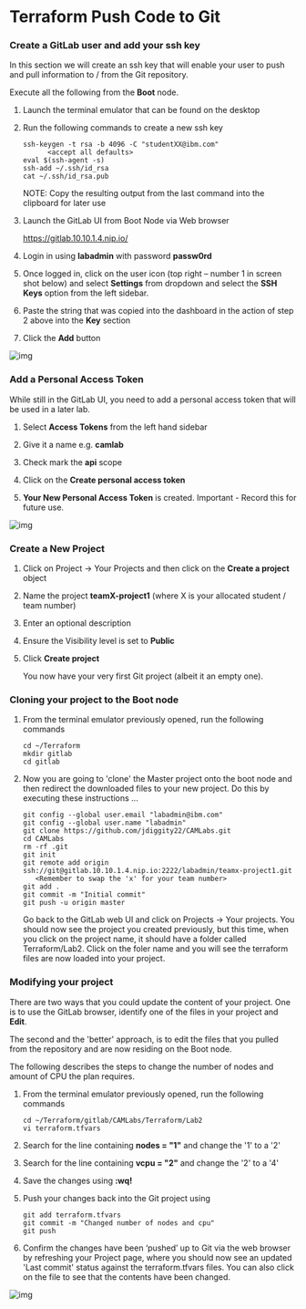 # Terraform Push Code to Git

### Create a GitLab user and add your ssh key 

In this section we will create an ssh key that will enable your user to push and pull information to / from the Git repository. 

Execute all the following from the **Boot** node.

1. Launch the terminal emulator that can be found on the desktop 

2. Run the following commands to create a new ssh key

   ```
   ssh-keygen -t rsa -b 4096 -C "studentXX@ibm.com"
         <accept all defaults>
   eval $(ssh-agent -s)
   ssh-add ~/.ssh/id_rsa
   cat ~/.ssh/id_rsa.pub
   ```

   NOTE: Copy the resulting output from the last command into the clipboard for later use

3. Launch the GitLab UI from Boot Node via Web browser 

   <https://gitlab.10.10.1.4.nip.io/>

4. Login in using **labadmin** with password **passw0rd**

5. Once logged in, click on the user icon (top right – number 1 in screen shot below) and select **Settings** from dropdown and select the **SSH Keys** option from the left sidebar.

6. Paste the string that was copied into the dashboard in the action of step 2 above into the **Key** section

7. Click the **Add** button

![img](../images/gitlab_add_ssh_key.png)
 
### Add a Personal Access Token
While still in the GitLab UI, you need to add a personal access token that will be used in a later lab.

1. Select **Access Tokens** from the left hand sidebar

2. Give it a name e.g. **camlab**

3. Check mark the **api** scope

4. Click on the **Create personal access token**

5. **Your New Personal Access Token** is created. Important - Record this for future use. 

![img](../images/LAB_2-3_D.png)

### Create a New Project

1. Click on Project -> Your Projects and then click on the **Create a project** object

2. Name the project **teamX-project1** (where X is your allocated student / team number)

3. Enter an optional description

4. Ensure the Visibility level is set to **Public**

5. Click **Create project**

   You now have your very first Git project (albeit it an empty one). 


### Cloning your project to the Boot node

1. From the terminal emulator previously opened, run the following commands

   ```
   cd ~/Terraform
   mkdir gitlab
   cd gitlab
   ```

2. Now you are going to 'clone' the Master project onto the boot node and then redirect the downloaded files to your new project. Do this by executing these instructions ...

   ```
   git config --global user.email "labadmin@ibm.com"
   git config --global user.name "labadmin"
   git clone https://github.com/jdiggity22/CAMLabs.git
   cd CAMLabs
   rm -rf .git
   git init
   git remote add origin ssh://git@gitlab.10.10.1.4.nip.io:2222/labadmin/teamx-project1.git
      <Remember to swap the 'x' for your team number>
   git add .
   git commit -m "Initial commit"
   git push -u origin master
   ```

   Go back to the GitLab web UI and click on Projects -> Your projects. You should now see the project you created previously, but this time, when you click on the project name, it should have a folder called Terraform/Lab2. Click on the foler name and you will see the terraform files are now loaded into your project.
   
### Modifying your project

   There are two ways that you could update the content of your project. One is to use the GitLab browser, identify one of the files in your project and **Edit**.

   The second and the 'better' approach, is to edit the files that you pulled from the repository and are now residing on the Boot node.
   
   The following describes the steps to change the number of nodes and amount of CPU the plan requires.

1. From the terminal emulator previously opened, run the following commands

   ```
   cd ~/Terraform/gitlab/CAMLabs/Terraform/Lab2
   vi terraform.tfvars
   ```
2. Search for the line containing **nodes = "1"** and change the '1' to a '2'

3. Search for the line containing **vcpu = "2"** and change the '2' to a '4'

4. Save the changes using **:wq!**

5. Push your changes back into the Git project using 

   ```
   git add terraform.tfvars
   git commit -m "Changed number of nodes and cpu"
   git push
   ```
6. Confirm the changes have been ‘pushed’ up to Git via the web browser by refreshing your Project page, where you should now see an updated 'Last commit' status against the terraform.tfvars files. You can also click on the file to see that the contents have been changed.

![img](../images/LAB_2-3_C.png)

